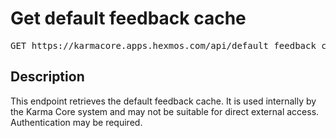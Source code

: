 # Get default feedback cache

<pre id='liveapi-code'>GET https://karmacore.apps.hexmos.com/api/default_feedback_cache
</pre>

## Description
This endpoint retrieves the default feedback cache.  It is used internally by the Karma Core system
and may not be suitable for direct external access.  Authentication may be required.


